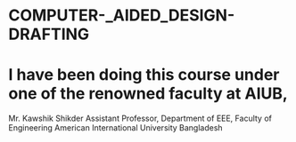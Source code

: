 # COMPUTER-_AIDED_DESIGN-DRAFTING
#  I have been doing this course under one of the renowned faculty at AIUB,
Mr. Kawshik Shikder
Assistant Professor, Department of EEE, Faculty of Engineering
American International University Bangladesh
 
